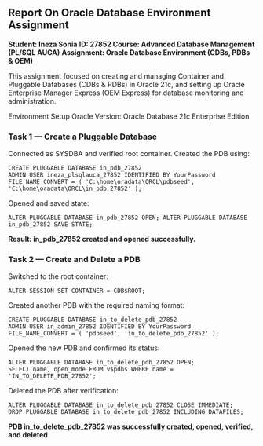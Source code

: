 ## Report On Oracle Database Environment Assignment

**Student: Ineza Sonia**
**ID: 27852 Course: Advanced Database Management (PL/SQL AUCA)**
**Assignment: Oracle Database Environment (CDBs, PDBs & OEM)**

This assignment focused on creating and managing Container and Pluggable Databases (CDBs & PDBs) in Oracle 21c, 
and setting up Oracle Enterprise Manager Express (OEM Express) for database monitoring and administration.

Environment Setup Oracle Version: Oracle Database 21c Enterprise Edition

### Task 1 — Create a Pluggable Database

Connected as SYSDBA and verified root container.
Created the PDB using:

```
CREATE PLUGGABLE DATABASE in_pdb_27852 
ADMIN USER ineza_plsqlauca_27852 IDENTIFIED BY YourPassword 
FILE_NAME_CONVERT = ( 'C:\home\oradata\ORCL\pdbseed', 'C:\home\oradata\ORCL\in_pdb_27852' );
```

Opened and saved state:

```
ALTER PLUGGABLE DATABASE in_pdb_27852 OPEN; ALTER PLUGGABLE DATABASE in_pdb_27852 SAVE STATE;
```

**Result: in_pdb_27852 created and opened successfully.**

### Task 2 — Create and Delete a PDB

Switched to the root container:

```
ALTER SESSION SET CONTAINER = CDB$ROOT;
```

Created another PDB with the required naming format:

```
CREATE PLUGGABLE DATABASE in_to_delete_pdb_27852 
ADMIN USER in_admin_27852 IDENTIFIED BY YourPassword 
FILE_NAME_CONVERT = ( 'pdbseed', 'in_to_delete_pdb_27852' );
```

Opened the new PDB and confirmed its status:

```
ALTER PLUGGABLE DATABASE in_to_delete_pdb_27852 OPEN; 
SELECT name, open_mode FROM v$pdbs WHERE name = 'IN_TO_DELETE_PDB_27852';
```

Deleted the PDB after verification:

```
ALTER PLUGGABLE DATABASE in_to_delete_pdb_27852 CLOSE IMMEDIATE; 
DROP PLUGGABLE DATABASE in_to_delete_pdb_27852 INCLUDING DATAFILES;
```

**PDB in_to_delete_pdb_27852 was successfully created, opened, verified, and deleted**
